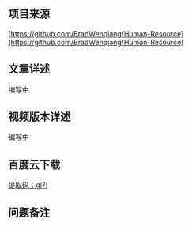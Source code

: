 ## 项目来源
[https://github.com/BradWenqiang/Human-Resource](https://github.com/BradWenqiang/Human-Resource)
## 文章详述
编写中
## 视频版本详述
编写中
## 百度云下载
[提取码：gl7l](https://pan.baidu.com/s/1ckpBqCyfXcoBNRogmNh7fg)
## 问题备注

